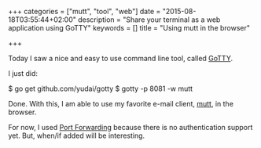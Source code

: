 +++
categories = ["mutt", "tool", "web"]
date = "2015-08-18T03:55:44+02:00"
description = "Share your terminal as a web application using GoTTY"
keywords = []
title = "Using mutt in the browser"

+++

Today I saw a nice and easy to use command line tool, called [GoTTY](https://github.com/yudai/gotty).

I just did:

  $ go get github.com/yudai/gotty
  $ gotty -p 8081 -w mutt

Done. With this, I am able to use my favorite e-mail client, [mutt](http://www.mutt.org/), in the browser.

For now, I used [Port Forwarding](https://support.ssh.com/manuals/server-admin/32/Port_Forwarding.html)
because there is no authentication support yet. But, when/if added will be
interesting.
